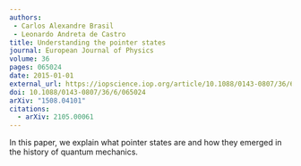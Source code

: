 ```yaml
---
authors:
 - Carlos Alexandre Brasil
 - Leonardo Andreta de Castro
title: Understanding the pointer states
journal: European Journal of Physics
volume: 36
pages: 065024
date: 2015-01-01
external_url: https://iopscience.iop.org/article/10.1088/0143-0807/36/6/065024
doi: 10.1088/0143-0807/36/6/065024
arXiv: "1508.04101"
citations:
  - arXiv: 2105.00061
---
```

In this paper, we explain what pointer states are and how they emerged in the
history of quantum mechanics.
